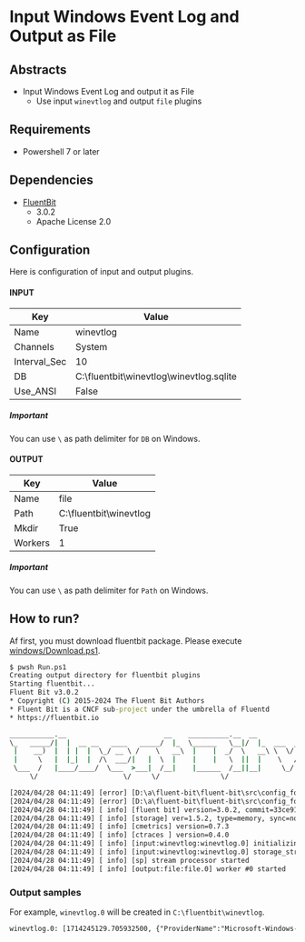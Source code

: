 # Input Windows Event Log and Output as File

## Abstracts

* Input Windows Event Log and output it as File
  * Use input `winevtlog` and output `file` plugins

## Requirements

* Powershell 7 or later

## Dependencies

* [FluentBit](https://fluentbit.io/)
  * 3.0.2
  * Apache License 2.0

## Configuration

Here is configuration of input and output plugins.

#### INPUT

|Key|Value|
|---|---|
|Name|winevtlog|
|Channels|System|
|Interval_Sec|10|
|DB|C:\fluentbit\winevtlog\winevtlog.sqlite|
|Use_ANSI|False|True|

##### Important

You can use `\` as path delimiter for `DB` on Windows.

#### OUTPUT

|Key|Value|
|---|---|
|Name|file|
|Path|C:\fluentbit\winevtlog|
|Mkdir|True|
|Workers|1|

##### Important

You can use `\` as path delimiter for `Path` on Windows.

## How to run?

Af first, you must download fluentbit package.
Please execute [windows/Download.ps1](../00_GetStarted/windows/Download.ps1).

````bat
$ pwsh Run.ps1
Creating output directory for fluentbit plugins
Starting fluentbit...
Fluent Bit v3.0.2
* Copyright (C) 2015-2024 The Fluent Bit Authors
* Fluent Bit is a CNCF sub-project under the umbrella of Fluentd
* https://fluentbit.io

___________.__                        __    __________.__  __          ________
\_   _____/|  |  __ __   ____   _____/  |_  \______   \__|/  |_  ___  _\_____  \
 |    __)  |  | |  |  \_/ __ \ /    \   __\  |    |  _/  \   __\ \  \/ / _(__  <
 |     \   |  |_|  |  /\  ___/|   |  \  |    |    |   \  ||  |    \   / /       \
 \___  /   |____/____/  \___  >___|  /__|    |______  /__||__|     \_/ /______  /
     \/                     \/     \/               \/                        \/

[2024/04/28 04:11:49] [error] [D:\a\fluent-bit\fluent-bit\src\config_format\flb_cf_fluentbit.c:458 errno=2] No such file or directory
[2024/04/28 04:11:49] [error] [D:\a\fluent-bit\fluent-bit\src\config_format\flb_cf_fluentbit.c:458 errno=2] No such file or directory
[2024/04/28 04:11:49] [ info] [fluent bit] version=3.0.2, commit=33ce918351, pid=23836
[2024/04/28 04:11:49] [ info] [storage] ver=1.5.2, type=memory, sync=normal, checksum=off, max_chunks_up=128
[2024/04/28 04:11:49] [ info] [cmetrics] version=0.7.3
[2024/04/28 04:11:49] [ info] [ctraces ] version=0.4.0
[2024/04/28 04:11:49] [ info] [input:winevtlog:winevtlog.0] initializing
[2024/04/28 04:11:49] [ info] [input:winevtlog:winevtlog.0] storage_strategy='memory' (memory only)
[2024/04/28 04:11:49] [ info] [sp] stream processor started
[2024/04/28 04:11:49] [ info] [output:file:file.0] worker #0 started
````

### Output samples

For example, `winevtlog.0` will be created in `C:\fluentbit\winevtlog`.

````txt
winevtlog.0: [1714245129.705932500, {"ProviderName":"Microsoft-Windows-Eventlog","ProviderGuid":"{FC65DDD8-D6EF-4962-83D5-6E5CFE9CE148}","Qualifiers":"","EventID":104,"Version":1,"Level":4,"Task":104,"Opcode":0,"Keywords":"0x8000000000000000","TimeCreated":"2024-04-28 04:12:00 +0900","EventRecordID":123500,"ActivityID":"","RelatedActivityID":"","ProcessID":1236,"ThreadID":18020,"Channel":"System","Computer":"TAKUYA-PC2","UserID":"S-1-5-21-1366212534-334562847-3460492818-1001","Message":"Application ログ ファイルが消去されました。"}]
````